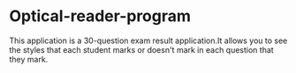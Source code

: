 # Optical-reader-program
 This application is a 30-question exam result application.It allows you to see the styles that each student marks or doesn't mark in each question that they mark.
